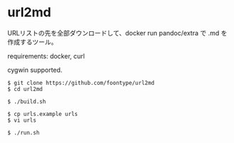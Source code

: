 # url2md

URLリストの先を全部ダウンロードして、docker run pandoc/extra で .md を作成するツール。

requirements: docker, curl

cygwin supported.

```
$ git clone https://github.com/foontype/url2md
$ cd url2md

$ ./build.sh

$ cp urls.example urls
$ vi urls

$ ./run.sh
```

